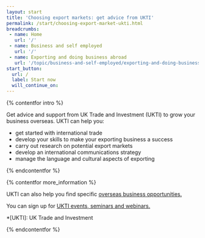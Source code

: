 ```yaml
---
layout: start
title: 'Choosing export markets: get advice from UKTI'
permalink: /start/choosing-export-market-ukti.html
breadcrumbs:
 - name: Home
   url: '/'
 - name: Business and self employed
   url: '/'
 - name: Exporting and doing business abroad
   url: '/topic/business-and-self-employed/exporting-and-doing-business-abroad.html'
start_button:
  url: /
  label: Start now
  will_continue_on:
---
```

{% contentfor intro %}

Get advice and support from UK Trade and Investment (UKTI) to grow your business overseas. UKTI can help you:

- get started with international trade
- develop your skills to make your exporting business a success 
- carry out research on potential export markets
- develop an international communications strategy
- manage the language and cultural aspects of exporting

{% endcontentfor %}

{% contentfor more_information %}

UKTI can also help you find specific [overseas business opportunities.](https://govuk-import-export.herokuapp.com/start/find-overseas-business-opportunities.html)

You can sign up for [UKTI events, seminars and webinars.](https://www.events.ukti.gov.uk)

*[UKTI]: UK Trade and Investment

{% endcontentfor %}



